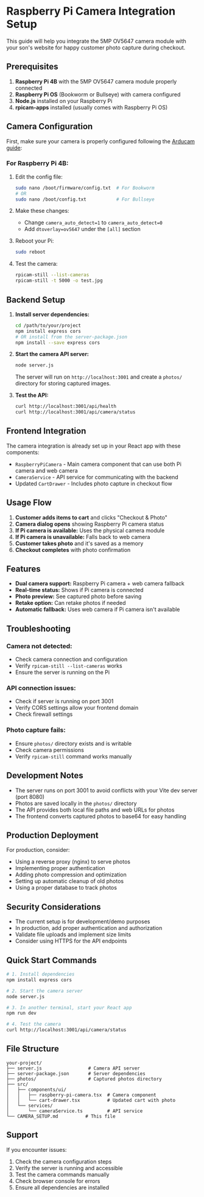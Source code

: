 # Raspberry Pi Camera Integration Setup

This guide will help you integrate the 5MP OV5647 camera module with your son's website for happy customer photo capture during checkout.

## Prerequisites

1. **Raspberry Pi 4B** with the 5MP OV5647 camera module properly connected
2. **Raspberry Pi OS** (Bookworm or Bullseye) with camera configured
3. **Node.js** installed on your Raspberry Pi
4. **rpicam-apps** installed (usually comes with Raspberry Pi OS)

## Camera Configuration

First, make sure your camera is properly configured following the [Arducam guide](https://docs.arducam.com/Raspberry-Pi-Camera/Native-camera/5MP-OV5647/#2-camera-usage):

### For Raspberry Pi 4B:

1. Edit the config file:
   ```bash
   sudo nano /boot/firmware/config.txt  # For Bookworm
   # OR
   sudo nano /boot/config.txt           # For Bullseye
   ```

2. Make these changes:
   - Change `camera_auto_detect=1` to `camera_auto_detect=0`
   - Add `dtoverlay=ov5647` under the `[all]` section

3. Reboot your Pi:
   ```bash
   sudo reboot
   ```

4. Test the camera:
   ```bash
   rpicam-still --list-cameras
   rpicam-still -t 5000 -o test.jpg
   ```

## Backend Setup

1. **Install server dependencies:**
   ```bash
   cd /path/to/your/project
   npm install express cors
   # OR install from the server-package.json
   npm install --save express cors
   ```

2. **Start the camera API server:**
   ```bash
   node server.js
   ```

   The server will run on `http://localhost:3001` and create a `photos/` directory for storing captured images.

3. **Test the API:**
   ```bash
   curl http://localhost:3001/api/health
   curl http://localhost:3001/api/camera/status
   ```

## Frontend Integration

The camera integration is already set up in your React app with these components:

- `RaspberryPiCamera` - Main camera component that can use both Pi camera and web camera
- `CameraService` - API service for communicating with the backend
- Updated `CartDrawer` - Includes photo capture in checkout flow

## Usage Flow

1. **Customer adds items to cart** and clicks "Checkout & Photo"
2. **Camera dialog opens** showing Raspberry Pi camera status
3. **If Pi camera is available:** Uses the physical camera module
4. **If Pi camera is unavailable:** Falls back to web camera
5. **Customer takes photo** and it's saved as a memory
6. **Checkout completes** with photo confirmation

## Features

- **Dual camera support:** Raspberry Pi camera + web camera fallback
- **Real-time status:** Shows if Pi camera is connected
- **Photo preview:** See captured photo before saving
- **Retake option:** Can retake photos if needed
- **Automatic fallback:** Uses web camera if Pi camera isn't available

## Troubleshooting

### Camera not detected:
- Check camera connection and configuration
- Verify `rpicam-still --list-cameras` works
- Ensure the server is running on the Pi

### API connection issues:
- Check if server is running on port 3001
- Verify CORS settings allow your frontend domain
- Check firewall settings

### Photo capture fails:
- Ensure `photos/` directory exists and is writable
- Check camera permissions
- Verify `rpicam-still` command works manually

## Development Notes

- The server runs on port 3001 to avoid conflicts with your Vite dev server (port 8080)
- Photos are saved locally in the `photos/` directory
- The API provides both local file paths and web URLs for photos
- The frontend converts captured photos to base64 for easy handling

## Production Deployment

For production, consider:
- Using a reverse proxy (nginx) to serve photos
- Implementing proper authentication
- Adding photo compression and optimization
- Setting up automatic cleanup of old photos
- Using a proper database to track photos

## Security Considerations

- The current setup is for development/demo purposes
- In production, add proper authentication and authorization
- Validate file uploads and implement size limits
- Consider using HTTPS for the API endpoints

## Quick Start Commands

```bash
# 1. Install dependencies
npm install express cors

# 2. Start the camera server
node server.js

# 3. In another terminal, start your React app
npm run dev

# 4. Test the camera
curl http://localhost:3001/api/camera/status
```

## File Structure

```
your-project/
├── server.js                 # Camera API server
├── server-package.json       # Server dependencies
├── photos/                   # Captured photos directory
├── src/
│   ├── components/ui/
│   │   ├── raspberry-pi-camera.tsx  # Camera component
│   │   └── cart-drawer.tsx          # Updated cart with photo
│   └── services/
│       └── cameraService.ts         # API service
└── CAMERA_SETUP.md          # This file
```

## Support

If you encounter issues:
1. Check the camera configuration steps
2. Verify the server is running and accessible
3. Test the camera commands manually
4. Check browser console for errors
5. Ensure all dependencies are installed
